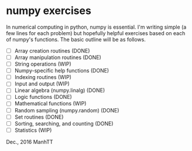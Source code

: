 # numpy exercises

In numerical computing in python, numpy is essential. I'm writing simple (a few lines for each problem) but hopefully helpful exercises based on each of numpy's functions. The basic outline will be as follows.

  * [ ] Array creation routines (DONE)
  * [ ] Array manipulation routines (DONE)
  * [ ] String operations (WIP)
  * [ ] Numpy-specific help functions (DONE)
  * [ ] Indexing routines (WIP)
  * [ ] Input and output (WIP)
  * [ ] Linear algebra (numpy.linalg) (DONE)
  * [ ] Logic functions (DONE)
  * [ ] Mathematical functions (WIP)
  * [ ] Random sampling (numpy.random) (DONE)
  * [ ] Set routines (DONE)
  * [ ] Sorting, searching, and counting (DONE)
  * [ ] Statistics (WIP)

Dec., 2016
ManhTT
